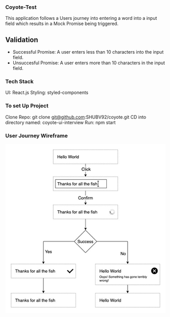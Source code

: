 ### Coyote-Test
This application follows a Users journey into entering a word into a input field which results in a Mock Promise being triggered. 

## Validation
-   Successful Promise: A user enters less than 10 characters into the input field. 
-   Unsuccesful Promise: A user enters more than 10 characters in the input field. 

### Tech Stack 
UI: React.js
Styling: styled-components 


### To set Up Project
Clone Repo: git clone git@github.com:SHUBV92/coyote.git
CD into directory named: coyote-ui-interview
Run: npm start 

### User Journey Wireframe

![Wireframe/Algorithm](InlineEdit_Wireframe_Algorithm.jpg)
